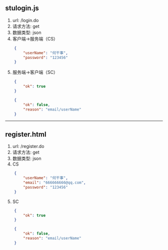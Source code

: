 ## stulogin.js
1. url: /login.do
2. 请求方法: get
3. 数据类型: json
4. 客户端->服务端（CS）
```json
	{
		"userName": "何干事",
		"password": "123456"
	}
```
5. 服务端->客户端（SC）
```json
    {
        "ok": true
    }
```
```json
    {
        "ok": false,
        "reason": "email/userName"
    }
```


----

## register.html
1. url: /register.do
2. 请求方法: get
3. 数据类型: json
4. CS
```json
	{   
		"userName": "何干事",
		"email": "666666666@qq.com",
		"password": "123456"
	}
```
5. SC
```json
    {
        "ok": true
    }
```

```json
    {
        "ok": false,
        "reason": "email/userName" 
    }
    
```
